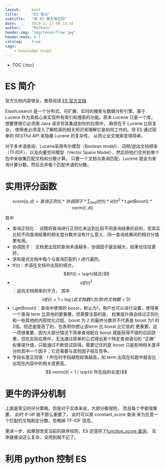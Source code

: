 ```yaml
---
layout:     post
title:      "ES 笔记"
subtitle:   "用 ES 做实体召回"
date:       2019-11-17 00:15:18
author:     "Pelhans"
header-img: "img/tensorflow.jpg"
header-mask: 0.3 
catalog:    true
tags:
    - Knowledge Graph
---
```



* TOC
{:toc}

# ES 简介

官方文档内容很全，推荐阅读 [ES 官方文档](https://www.elastic.co/guide/cn/elasticsearch/guide/current/practical-scoring-function.html)

Elasticsearch 是一个分布式、可扩展、实时的搜索与数据分析引擎。基于 Lucene 作为其核心来实现所有索引和搜索的功能。原本 Lucene 只是一个库， 想要使用它必须用 Java 语言将其集成到你的应用中， 麻烦在于 Lucene 比较复杂， 使用者必须深入了解检索的相关知识来理解它是如何工作的。但 ES 通过简单的 RESTful API 来隐藏 Lucene 的复杂性， 从而让全文搜索变得简单。

对于多术语查询，Lucene采用布尔模型（Boolean model）、词频/逆向文档频率（TF/IDF）、以及向量空间模型（Vector Space Model），然后将他们合并到单个包中来收集匹配文档和分数计算。 只要一个文档与查询匹配，Lucene 就会为查询计算分数，然后合并每个匹配术语的分数。

# 实用评分函数

$$ score(q, d ) = 查询正则化 * 协调因子 * \sum_{t in d}(tf(t) * id(t)^{2} * t.getBoost() * norm(t, d)) $$

其中

* 查询正则化： 试图将查询进行正则化来达到比较不同查询结果的目的，但其实比较不同查询结果的相关度分数并没有什么意义，同一查询结果间的相对分值更有用。    
* 协调因子： 文档里出现的查询术语越多，协调因子就会越大，结果也往往更好。    
* 求和是对文档中每个与查询匹配的 t 进行遍历。    
* tf(t)：术语在文档中出现的频次， $$tf(t) = \sqrt{频次}$$    
* $$idf(t)^{2}$$：逆向文档频率的平方， 其中 $$ idf(t) = 1 + \log(总文档数/(包含t的文档数 + 1)) $$    
* t.getBoost()：查询中使用的 boost，默认为1，用户也可以进行设置，使得某一个查询 term 比其他的更重要。但需要注意的是， 权重提升值会经过正则化和一些其他的内部优化过程，boost 为 2 的最终分数并不代表是 boost 为1 的2倍。但还是提高了的，也表明你想让该term 比 boost 比它低的 更重要。这一项很重要，因为大部分情况下简单查询配合 boost 就能获得不错的召回效果，但在实际应用中，无法通过简单的公式得出某个特定查询语句的 “正确” 权重提升值，只能通过不断尝试获得。需要记住的是 boost 只是影响相关度评分的其中一个因子；它还需要与其他因子相互竞争。    
* 字段长度正则值：t 所在的字段越短权值越高，如 term 出现在标题中就会比出现在内容中的相关度更高， $$ norm(d) = 1 / \sqrt{t 所在段的长度}$$

# 更牛的评分机制

上面是常见的评分策略，但是对于实体来说，大部分都很短， 而且每个字都很重要， 此时 tf-idf 就不那么重要了， 此时可以用 constant_score 查询 来为任意一个匹配的文档制定分数，忽略掉 TF-IDF 信息。

更进一步，如果想改变当前的排序规则，ES 还提供了[function_score 查询](https://www.elastic.co/guide/cn/elasticsearch/guide/current/function-score-query.html)， 实体链接没这么复杂，没用到就不记了。

# 利用 python 控制 ES
